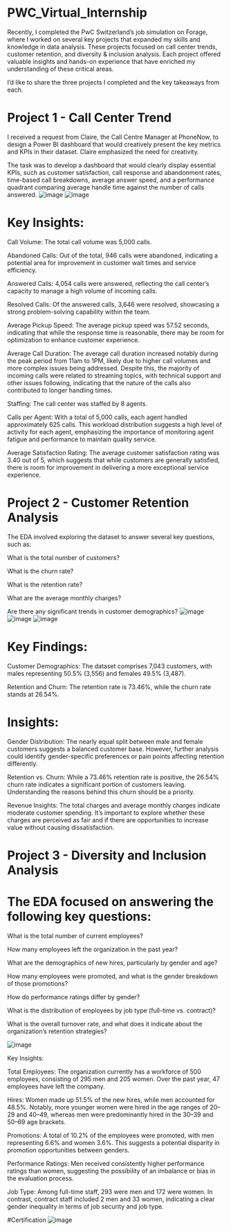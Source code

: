 # PWC_Virtual_Internship
Recently, I completed the PwC Switzerland’s job simulation on Forage, where I worked on several key projects that expanded my skills and knowledge in data analysis. These projects focused on call center trends, customer retention, and diversity & inclusion analysis. Each project offered valuable insights and hands-on experience that have enriched my understanding of these critical areas.

I’d like to share the three projects I completed and the key takeaways from each.

# Project 1 - Call Center Trend
I received a request from Claire, the Call Centre Manager at PhoneNow, to design a Power BI dashboard that would creatively present the key metrics and KPIs in their dataset. Claire emphasized the need for creativity.

The task was to develop a dashboard that would clearly display essential KPIs, such as customer satisfaction, call response and abandonment rates, time-based call breakdowns, average answer speed, and a performance quadrant comparing average handle time against the number of calls answered.
![image](https://github.com/user-attachments/assets/51d33e66-0323-46ab-a4a8-3b5746f628e5)
![image](https://github.com/user-attachments/assets/0eff9335-35b0-4614-8bc2-6cb96f34126e)
# Key Insights:

Call Volume: The total call volume was 5,000 calls.

Abandoned Calls: Out of the total, 946 calls were abandoned, indicating a potential area for improvement in customer wait times and service efficiency.

Answered Calls: 4,054 calls were answered, reflecting the call center’s capacity to manage a high volume of incoming calls.

Resolved Calls: Of the answered calls, 3,646 were resolved, showcasing a strong problem-solving capability within the team.

Average Pickup Speed: The average pickup speed was 57.52 seconds, indicating that while the response time is reasonable, there may be room for optimization to enhance customer experience.

Average Call Duration: The average call duration increased notably during the peak period from 11am to 1PM, likely due to higher call volumes and more complex issues being addressed. Despite this, the majority of incoming calls were related to streaming topics, with technical support and other issues following, indicating that the nature of the calls also contributed to longer handling times.

Staffing: The call center was staffed by 8 agents.

Calls per Agent: With a total of 5,000 calls, each agent handled approximately 625 calls. This workload distribution suggests a high level of activity for each agent, emphasizing the importance of monitoring agent fatigue and performance to maintain quality service.

Average Satisfaction Rating: The average customer satisfaction rating was 3.40 out of 5, which suggests that while customers are generally satisfied, there is room for improvement in delivering a more exceptional service experience.
# Project 2 - Customer Retention Analysis
The EDA involved exploring the dataset to answer several key questions, such as:

What is the total number of customers?

What is the churn rate?

What is the retention rate?

What are the average monthly charges?

Are there any significant trends in customer demographics?
![image](https://github.com/user-attachments/assets/769487bd-4ed6-4ae6-b5c5-6043f0d0a5ef)
![image](https://github.com/user-attachments/assets/af66bc97-501e-4a05-8fc5-784f2668aa9b)
![image](https://github.com/user-attachments/assets/ddace69f-ad8b-4dae-84f6-65fcaed824b5)
# Key Findings:

Customer Demographics: The dataset comprises 7,043 customers, with males representing 50.5% (3,556) and females 49.5% (3,487).

Retention and Churn: The retention rate is 73.46%, while the churn rate stands at 26.54%.

# Insights:

Gender Distribution: The nearly equal split between male and female customers suggests a balanced customer base. However, further analysis could identify gender-specific preferences or pain points affecting retention differently.

Retention vs. Churn: While a 73.46% retention rate is positive, the 26.54% churn rate indicates a significant portion of customers leaving. Understanding the reasons behind this churn should be a priority.

Revenue Insights: The total charges and average monthly charges indicate moderate customer spending. It’s important to explore whether these charges are perceived as fair and if there are opportunities to increase value without causing dissatisfaction.

# Project 3 - Diversity and Inclusion Analysis
# The EDA focused on answering the following key questions:

What is the total number of current employees?

How many employees left the organization in the past year?

What are the demographics of new hires, particularly by gender and age?

How many employees were promoted, and what is the gender breakdown of those promotions?

How do performance ratings differ by gender?

What is the distribution of employees by job type (full-time vs. contract)?

What is the overall turnover rate, and what does it indicate about the organization’s retention strategies?

![image](https://github.com/user-attachments/assets/f25adeec-5ada-49e5-ace2-395dc3afd03d)


Key Insights:

Total Employees: The organization currently has a workforce of 500 employees, consisting of 295 men and 205 women. Over the past year, 47 employees have left the company.

Hires: Women made up 51.5% of the new hires, while men accounted for 48.5%. Notably, more younger women were hired in the age ranges of 20–29 and 40–49, whereas men were predominantly hired in the 30–39 and 50–69 age brackets.

Promotions: A total of 10.2% of the employees were promoted, with men representing 6.6% and women 3.6%. This suggests a potential disparity in promotion opportunities between genders.

Performance Ratings: Men received consistently higher performance ratings than women, suggesting the possibility of an imbalance or bias in the evaluation process.

Job Type: Among full-time staff, 293 were men and 172 were women. In contrast, contract staff included 2 men and 33 women, indicating a clear gender inequality in terms of job security and job type.

#Certification
![image](https://github.com/user-attachments/assets/fc547ca4-6147-4453-9d36-a8d161a00983)


